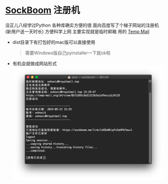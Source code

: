 # [SockBoom](http://sockboom.net) 注册机
没正儿八经学过Python 各种库确实方便的很
面向百度写了个梯子网站的注册机(新用户送一天时长) 方便科学上网
主要实现就是临时邮箱 用的 [Temp Mail](https://temp-mail.org/zh/)
* dist目录下有打包好的mac版可以直接使用
    >需要Windows版自己pyinstaller一下就ok啦
* 有机会就做成网站形式
![preview](preview.png)